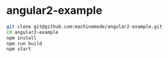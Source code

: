 # angular2-example

```bash
git clone git@github.com:machinemode/angular2-example.git
cd angular2-example
npm install
npm run build
npm start
```
